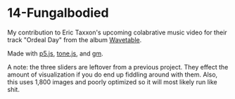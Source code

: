 # 14-Fungalbodied

My contribution to Eric Taxxon's upcoming colabrative music video for their track "Ordeal Day" from the album <a href="https://www.youtube.com/watch?v=szsvBK3_-As">Wavetable</a>.

Made with <a href="https://p5js.org/">p5.js</a>, <a href="https://tonejs.github.io/">tone.js</a>, and <a href="http://aheckmann.github.io/gm/">gm</a>.

A note: the three sliders are leftover from a previous project. They effect the amount of visualization if you do end up fiddling around with them. Also, this uses 1,800 images and poorly optimized so it will most likely run like shit.
